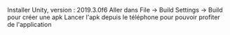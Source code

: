 Installer Unity, version : 2019.3.0f6
Aller dans File -> Build Settings -> Build pour créer une apk
Lancer l'apk depuis le téléphone pour pouvoir profiter de l'application